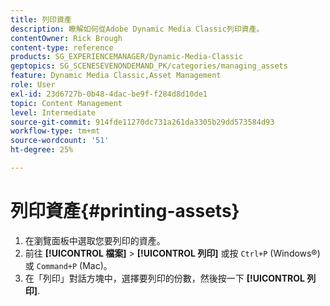 ```yaml
---
title: 列印資產
description: 瞭解如何從Adobe Dynamic Media Classic列印資產。
contentOwner: Rick Brough
content-type: reference
products: SG_EXPERIENCEMANAGER/Dynamic-Media-Classic
geptopics: SG_SCENESEVENONDEMAND_PK/categories/managing_assets
feature: Dynamic Media Classic,Asset Management
role: User
exl-id: 23d6727b-0b48-4dac-be9f-f284d8d10de1
topic: Content Management
level: Intermediate
source-git-commit: 914fde11270dc731a261da3305b29dd573584d93
workflow-type: tm+mt
source-wordcount: '51'
ht-degree: 25%

---
```


# 列印資產{#printing-assets}

1. 在瀏覽面板中選取您要列印的資產。
1. 前往 **[!UICONTROL 檔案]** > **[!UICONTROL 列印]** 或按 `Ctrl+P` (Windows®)或 `Command+P` (Mac)。
1. 在「列印」對話方塊中，選擇要列印的份數，然後按一下 **[!UICONTROL 列印]**.
